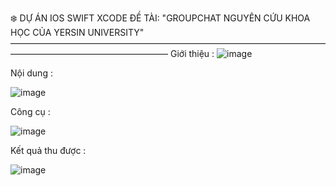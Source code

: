 ❄️ DỰ ÁN IOS SWIFT XCODE ĐỀ TÀI: "GROUPCHAT NGUYÊN CỨU KHOA HỌC CỦA YERSIN UNIVERSITY"
——————————————————————————————————————————————————————
Giới thiệu :
![image](https://github.com/user-attachments/assets/04a7215c-eb80-4757-8e81-6fb670e2459f)

Nội dung :

![image](https://github.com/user-attachments/assets/9ebf82d1-4d24-4752-97e8-0d7fd2f234a3)

Công cụ : 

![image](https://github.com/user-attachments/assets/d6d4ed6e-91c9-44be-9499-d2f304790c06)

Kết quả thu được :

![image](https://github.com/user-attachments/assets/55f191ec-3b03-48bd-91bc-0e5cecd912e4)
